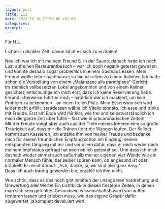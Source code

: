 ```yaml
---
layout: post
title: 112
date: 2021-10-16 17:56:00 +01:00
categories: 
excerpt: 
---
```


Für H.L.

Lichter in dunkler Zeit: davon lohnt es sich zu erzählen!

Neulich war ich mit meinem Freund S. in der Sauna; danach hatte ich noch Lust auf einen Restaurantbesuch – war ich doch negativ getestet gewesen und konnte deshalb sogar problemlos in einem Gasthaus essen. Mein Freund wollte lieber nachhause; so bin ich allein zu einem Italiener. Ich hatte schon die Vorstellung von einem „Melanzane alla parmigiana“-Gericht.\
Im ziemlich vollbesetzten Lokal angekommen und von einem Kellner gesichtet, entschuldige ich mich erst, dass ich keine Reservierung habe. Freundlicherweise führt er mich – natürlich war ich maskiert, um kein Problem zu bekommen - an einen freien Platz. Mein Essenswunsch wird leider nicht erfüllt, stattdessen wähle ich Vitello tonnato. Ich esse und trinke mit Freude. Erst am Ende wird mir klar, wie frei und selbstverständlich ich mich die ganze Zeit über fühle – fast wie in präcoronarischen Zeiten!\
Mit der Freude steigt aber auch aus der Tiefe meines Inneren eine so große Traurigkeit auf, dass mir die Tränen über die Wangen laufen. Der Kellner kommt zum Kassieren, ich erzähle ihm von meiner Freude und bedanke mich für seinen freundlichen Empfang schon am Eingang, seinen entspannten Umgang mit mir und vor allem dafür, dass er mich weder nach meinem Impfstatus gefragt hat noch ob ich getestet sei. Und dass ich mich deshalb wieder einmal auch außerhalb meiner eigenen vier Wände wie ein normaler Mensch fühle, der selber spüren kann, ob er gesund ist oder kränkelt. Er meint darauf: „Ach, danke, ja, wir sind hier ganz easy.“\
Dass ich auch traurig geworden bin, erzähle ich ihm nicht.

Wie schön, dass es das noch gibt inmitten der unsagbaren Verdrehung und Umwertung aller Werte! Ein Lichtblick in diesen finsteren Zeiten, in denen man sich sein gefühltes Gesundsein wissenschaftsbasiert von außen testieren lassen und erleben muss, wie das eigene Gespür dafür abgewertet, ja komplett devaluiert wird.
